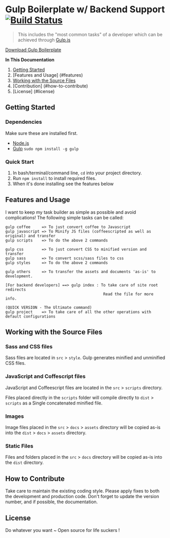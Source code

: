 # Gulp Boilerplate w/ Backend Support [![Build Status](https://travis-ci.org/TilakMaddy/gulp-template-backend-support.svg?branch=master)](https://travis-ci.org/TilakMaddy/gulp-template-backend-support)

> This includes the "most common tasks" of a developer which can be achieved through [Gulp.js](http://gulpjs.com)

[Download Gulp Boilerplate](https://github.com/TilakMaddy/gulp-template-backend-support/archive/master.zip)

**In This Documentation**

1. [Getting Started](#getting-started)
2. [Features and Usage] (#features)
3. [Working with the Source Files](#working-with-the-source-files)
4. [Contribution] (#how-to-contribute)
5. [License] (#license)

## Getting Started

### Dependencies
Make sure these are installed first.

* [Node.js](http://nodejs.org)
* [Gulp](http://gulpjs.com) `sudo npm install -g gulp`

### Quick Start

1. In bash/terminal/command line, `cd` into your project directory.
2. Run `npm install` to install required files.
3. When it's done installing see the features below 

## Features and Usage

I want to keep my task builder as simple as possible and avoid complications!
The following simple tasks can be called:
	
	gulp coffee     => To just convert coffee to Javascript
	gulp javascript => To Minify JS files (coffeescripted as well as original) and transfer
	gulp scripts 	=> To do the above 2 commands
	
	gulp css		=> To just convert CSS to minified version and transfer
	gulp sass		=> To convert scss/sass files to css 
	gulp styles		=> To do the above 2 commands
	
	gulp others 	=> To transfer the assets and documents 'as-is' to development.	

	[For backend developers] ==> gulp index : To take care of site root redirects 
											   Read the file for more info.
	
	(QUICK VERSION - The Ultimate command)
	gulp project	=> To take care of all the other operations with default configurations


## Working with the Source Files

### Sass and CSS files

Sass files are located in `src` > `style`. Gulp generates minified and unminified CSS files.

### JavaScript and Coffescript files

JavaScript and Coffeescript files are located in the `src` > `scripts` directory.

Files placed directly in the `scripts` folder will compile directly to `dist` > `scripts` as a Single concatenated minified file.

### Images

Image files placed in the `src` > `docs` > `assets` directory will be copied as-is into the `dist` > `docs` > `assets` directory.

### Static Files

Files and folders placed in the `src` > `docs` directory will be copied as-is into the `dist` directory.

## How to Contribute

Take care to maintain the existing coding style. Please apply fixes to both the development and production code. Don't forget to update the version number, and if possible, the documentation.


## License

Do whatever you want ~ Open source for life suckers !
